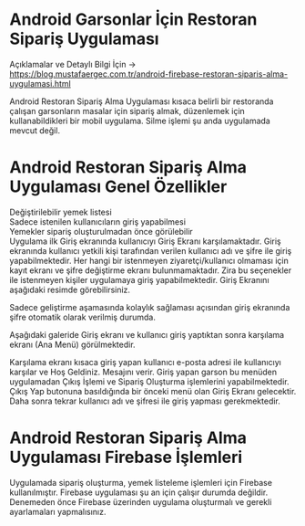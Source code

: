 # Android Garsonlar İçin Restoran Sipariş Uygulaması <br>

Açıklamalar ve Detaylı Bilgi İçin -> https://blog.mustafaergec.com.tr/android-firebase-restoran-siparis-alma-uygulamasi.html<br>

Android Restoran Sipariş Alma Uygulaması kısaca belirli bir restoranda çalışan garsonların masalar için sipariş almak, düzenlemek için kullanabildikleri bir mobil uygulama. Silme işlemi şu anda uygulamada mevcut değil.<br>

# Android Restoran Sipariş Alma Uygulaması Genel Özellikler
Değiştirilebilir yemek listesi<br>
Sadece istenilen kullanıcıların giriş yapabilmesi<br>
Yemekler sipariş oluşturulmadan önce görülebilir<br>
Uygulama ilk Giriş ekranında kullanıcıyı Giriş Ekranı karşılamaktadır. Giriş ekranında kullanıcı yetkili kişi tarafından verilen kullanıcı adı ve şifre ile giriş yapabilmektedir. Her hangi bir istenmeyen ziyaretçi/kullanıcı olmaması için kayıt ekranı ve şifre değiştirme ekranı bulunmamaktadır. Zira bu seçenekler ile istenmeyen kişiler uygulamaya giriş yapabilmektedir. Giriş Ekranını aşağıdaki resimde görebilirsiniz.<br>

Sadece geliştirme aşamasında kolaylık sağlaması açısından giriş ekranında şifre otomatik olarak verilmiş durumda. <br>

Aşağıdaki galeride Giriş ekranı ve kullanıcı giriş yaptıktan sonra karşılama ekranı (Ana Menü) görülmektedir.<br>

Karşılama ekranı kısaca giriş yapan kullanıcı e-posta adresi ile kullanıcıyı karşılar ve Hoş Geldiniz. Mesajını verir. Giriş yapan garson bu menüden uygulamadan Çıkış İşlemi ve Sipariş Oluşturma işlemlerini yapabilmektedir. Çıkış Yap butonuna basıldığında bir önceki menü olan Giriş Ekranı gelecektir. Daha sonra tekrar kullanıcı adı ve şifresi ile giriş yapması gerekmektedir.<br>

# Android Restoran Sipariş Alma Uygulaması Firebase İşlemleri

Uygulamada sipariş oluşturma, yemek listeleme işlemleri için Firebase kullanılmıştır. Firebase uygulaması şu an için çalışır durumda değildir. Denemeden önce Firebase üzerinden uygulama oluşturmalı ve gerekli ayarlamaları yapmalısınız.<br>
